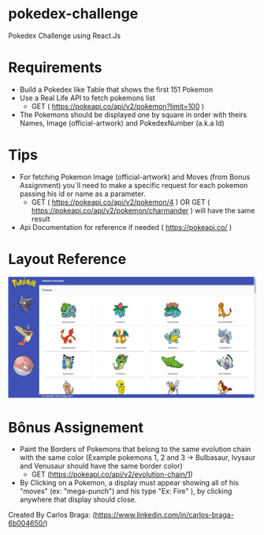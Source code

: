 # pokedex-challenge 
Pokedex Challenge using React.Js

# Requirements
  - Build a Pokedex like Table that shows the first 151 Pokemon
  - Use a Real Life API to fetch pokemons list 
    - GET ( https://pokeapi.co/api/v2/pokemon?limit=100 )
  - The Pokemons should be displayed one by square in order with theirs Names, Image (official-artwork) and PokedexNumber (a.k.a Id)
 
# Tips
  - For fetching Pokemon Image (official-artwork) and Moves (from Bonus Assignment) you´ll need to make a specific request for each pokemon passing his id or name as a parameter.
    - GET ( https://pokeapi.co/api/v2/pokemon/4 ) OR GET ( https://pokeapi.co/api/v2/pokemon/charmander ) will have the same result
  - Api Documentation for reference if needed ( https://pokeapi.co/ )

# Layout Reference
![alt text](https://raw.githubusercontent.com/carlosbbraga/pokedex-challenge/main/pokedex-challenge.jpg)

# Bônus Assignement
  - Paint the Borders of Pokemons that belong to the same evolution chain with the same color (Example pokemons 1, 2 and 3 -> Bulbasaur, Ivysaur and Venusaur should have the same border color) 
    - GET (https://pokeapi.co/api/v2/evolution-chain/1)
  - By Clicking on a Pokemon, a display must appear showing all of his "moves" (ex: "mega-punch") and his type "Ex: Fire" ), by clicking anywhere that display should close.

Created By Carlos Braga: (https://www.linkedin.com/in/carlos-braga-6b004650/)
